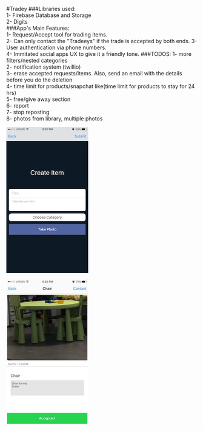 #Tradey 
###Libraries used:  
1- Firebase Database and Storage  
2- Digits  
###App's Main Features:  
1- Request/Accept tool for trading items.   
2- Can only contact the "Tradeeys" if the trade is accepted by both ends.
3- User authentication via phone numbers.  
4- Immitated social apps UX to give it a friendly tone.
###TODOS:
1- more filters/nested categories  
2- notification system (twillio)  
3- erase accepted requests/items. Also, send an email with the details before you do the deletion   
4- time limit for products/snapchat like(time limit for products to stay for 24 hrs)   
5- free/give away section   
6- report   
7- stop reposting   
8- photos from library, multiple photos   
  
![Alt text](Add.jpg "Add Page")  
  
![Alt text](Item.jpg "Item Page")  


  
